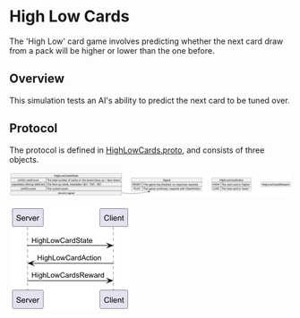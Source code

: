 # High Low Cards

The 'High Low' card game involves predicting whether the next card draw from a pack will be higher or lower than the one before. 

## Overview
This simulation tests an AI's ability to predict the next card to be tuned over.

## Protocol
The protocol is defined in [HighLowCards.proto](../../../src/main/proto/HighLowCards.proto), and consists of three objects.

![High/Low Cards Object Diagram](proto.png)

![High/Low Cards Sequence Diagram](seq.png "Sequence")